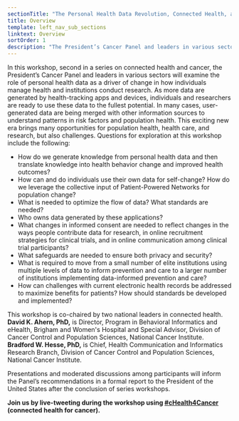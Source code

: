 ```yaml
---
sectionTitle: "The Personal Health Data Revolution, Connected Health, and Cancer"
title: Overview
template: left_nav_sub_sections
linktext: Overview
sortOrder: 1
description: "The President’s Cancer Panel and leaders in various sectors examined the role of personal health data as a driver of change in how individuals manage health and institutions conduct research."
---
```


In this workshop, second in a series on connected health and cancer, the President’s Cancer Panel and leaders in various sectors will examine the role of personal health data as a driver of change in how individuals manage health and institutions conduct research. As more data are generated by health-tracking apps and devices, individuals and researchers are ready to use these data to the fullest potential. In many cases, user-generated data are being merged with other information sources to understand patterns in risk factors and population health. This exciting new era brings many opportunities for population health, health care, and research, but also challenges. Questions for exploration at this workshop include the following:

- How do we generate knowledge from personal health data and then translate knowledge into health behavior change and improved health outcomes?
- How can and do individuals use their own data for self-change? How do we leverage the collective input of Patient-Powered Networks for population change?
- What is needed to optimize the flow of data? What standards are needed?
- Who owns data generated by these applications?
- What changes in informed consent are needed to reflect changes in the ways people contribute data for research, in online recruitment strategies for clinical trials, and in online communication among clinical trial participants?
- What safeguards are needed to ensure both privacy and security?
- What is required to move from a small number of elite institutions using multiple levels of data to inform prevention and care to a larger number of institutions implementing data-informed prevention and care?
- How can challenges with current electronic health records be addressed to maximize benefits for patients? How should standards be developed and implemented?

This workshop is co-chaired by two national leaders in connected health. **David K. Ahern, PhD,** is Director, Program in Behavioral Informatics and eHealth, Brigham and Women's Hospital and Special Advisor, Division of Cancer Control and Population Sciences, National Cancer Institute. **Bradford W. Hesse, PhD,** is Chief, Health Communication and Informatics Research Branch, Division of Cancer Control and Population Sciences, National Cancer Institute.

Presentations and moderated discussions among participants will inform the Panel’s recommendations in a formal report to the President of the United States after the conclusion of series workshops.

**Join us by live-tweeting during the workshop using [#cHealth4Cancer](https://twitter.com/hashtag/cHealth4Cancer) (connected health for cancer).**
